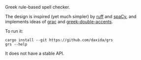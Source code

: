 Greek rule-based spell checker.

The design is inspired (yet much simpler) by [ruff](https://github.com/astral-sh/ruff) and [spaCy](https://github.com/explosion/spaCy), and implements ideas of [grac](https://github.com/daxida/grac) and [greek-double-accents](https://github.com/daxida/greek-double-accents).

To run it:
```
cargo install --git https://github.com/daxida/grs
grs --help
```

It does not have a stable API.
